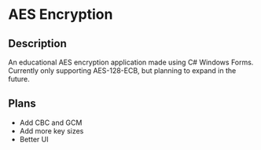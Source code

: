 # AES Encryption

## Description
An educational AES encryption application made using C# Windows Forms.<br>
Currently only supporting AES-128-ECB, but planning to expand in the future.

## Plans
- Add CBC and GCM
- Add more key sizes
- Better UI